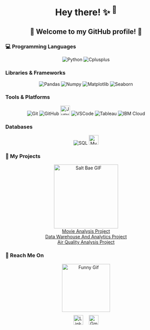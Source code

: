 <div align="center">
  <h1>Hey there! ✨<sup> 👋</sup></h1>
  <h2>🎉 Welcome to my GitHub profile! 🎉</h2>
</div>

### 💻 Programming Languages
<div align="center">
  <img src="https://img.shields.io/badge/Python-FFFF00.svg?style=for-the-badge&logo=python&logoColor=0768a8&labelColor=ffffff" alt="Python">
  <img src="https://img.shields.io/badge/C++-4B0082.svg?style=for-the-badge&logo=c%2B%2B&logoColor=4B0082&labelColor=ffffff" alt="Cplusplus">
</div>

### Libraries & Frameworks
<div align="center">
  <img src="https://img.shields.io/badge/Pandas-150458?style=for-the-badge&logo=Pandas&logoColor=0768a8&labelColor=ffffff" alt="Pandas">
  <img src="https://img.shields.io/badge/Numpy-lightgray?style=for-the-badge&logo=Numpy&logoColor=white" alt="Numpy">
  <img src="https://img.shields.io/badge/Matplotlib-black?style=for-the-badge&logo=Matplotlib&logoColor=white" alt="Matplotlib">
  <img src="https://img.shields.io/badge/Seaborn-4B0082?style=for-the-badge&logo=Seaborn&logoColor=white" alt="Seaborn">
</div>

### Tools & Platforms
<div align="center">
  <img src="https://img.shields.io/badge/Git-black?style=for-the-badge&logo=git" alt="Git">
  <img src="https://img.shields.io/badge/GitHub-181717?style=for-the-badge&logo=github" alt="GitHub">
  <img height="30" src="https://www.vectorlogo.zone/logos/jupyter/jupyter-ar21.svg" alt="Jupyter">
  <img src="https://img.shields.io/badge/-Visual%20Studio%20Code-333333?style=flat&logo=visual-studio-code&logoColor=007ACC" alt="VSCode">
  <img src="https://img.shields.io/badge/Tableau-E97627?style=for-the-badge&logo=Tableau&logoColor=white" alt="Tableau"> <img src="https://img.shields.io/badge/IBM%20Cloud-1261FE?style=for-the-badge&logo=IBM%20Cloud&logoColor=white" alt="IBM Cloud">
</div>

### Databases
<div align="center">
  <img src="https://img.shields.io/badge/SQL-orange?style=for-the-badge&logo=sqlite" alt="SQL">
  <img height="30" src="https://www.vectorlogo.zone/logos/mysql/mysql-ar21.svg" alt="MySQL">
</div>

<h3>👀 My Projects</h3>
<div align="center">
  <div align="center">
  <img src="https://bigpresence.com/wp-content/uploads/2017/08/saltbae-cropped.gif" alt="Salt Bae GIF" width="200">
  </div>
  <a href="https://github.com/HirakBala/Movies_kii_Craze" alt="Movie Analysis">Movie Analysis Project</a>
  <br>
  <a href="https://github.com/HirakBala/SQL_Kaa_House" alt="Sql Warehouse And Analytics"> Data Warehouse And Analytics Project </a>
  <br>
  <a href="https://github.com/HirakBala/India_kii_Hava" alt="AirQ Analysis">Air Quality Analysis Project</a>
</div>

<h3>📧 Reach Me On</h3>
<div align="center">
  <img src="https://cdn.jsdelivr.net/gh/sy-records/staticfile@master/images/202007/huaji.gif" height="150" alt="Funny Gif">
</div>
<div align="center" style="margin-top: 10px;">
  <a href="https://www.linkedin.com/in/hirak-bala" style="display: inline-block; margin-right: 15px;">
    <img src="https://www.vectorlogo.zone/logos/linkedin/linkedin-icon.svg" width="30px" alt="LinkedIn Profile">
  </a>
  <a href="mailto:hirakbala07@gmail.com">
    <img src="https://www.vectorlogo.zone/logos/gmail/gmail-icon.svg" width="30px" alt="Gmail">
  </a>
</div>
